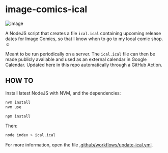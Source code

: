 # image-comics-ical

![image](https://github.com/rpellerin/image-comics-ical/assets/5323445/c9d602ec-320a-44d7-8fe1-3c692da1165a)

A NodeJS script that creates a file `ical.ical` containing upcoming release dates for Image Comics, so that I know when to go to my local comic shop. ☺️

Meant to be run periodically on a server. The `ical.ical` file can then be made publicly available and used as an external calendar in Google Calendar.
Updated here in this repo automatically through a GitHub Action. 

## HOW TO

Install latest NodeJS with NVM, and the dependencies:

```bash
nvm install
nvm use

npm install
```

Then:

```bash
node index > ical.ical
```

For more information, open the file [.github/workflows/update-ical.yml](https://github.com/rpellerin/image-comics-ical/blob/master/.github/workflows/update-ical.yml).
